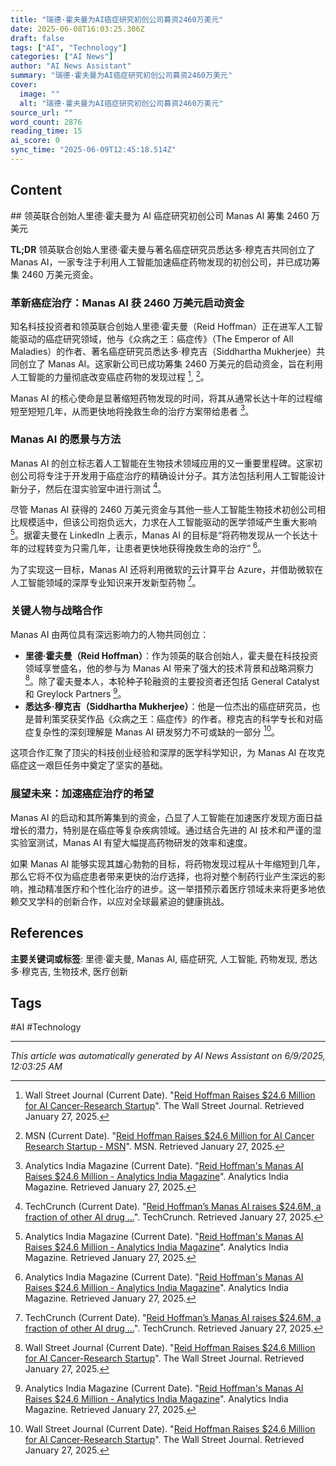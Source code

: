 ```yaml
---
title: "瑞德·霍夫曼为AI癌症研究初创公司募资2460万美元"
date: 2025-06-08T16:03:25.306Z
draft: false
tags: ["AI", "Technology"]
categories: ["AI News"]
author: "AI News Assistant"
summary: "瑞德·霍夫曼为AI癌症研究初创公司募资2460万美元"
cover:
  image: ""
  alt: "瑞德·霍夫曼为AI癌症研究初创公司募资2460万美元"
source_url: ""
word_count: 2876
reading_time: 15
ai_score: 0
sync_time: "2025-06-09T12:45:18.514Z"
---
```


## Content

<article>
## 领英联合创始人里德·霍夫曼为 AI 癌症研究初创公司 Manas AI 筹集 2460 万美元

**TL;DR** 领英联合创始人里德·霍夫曼与著名癌症研究员悉达多·穆克吉共同创立了 Manas AI，一家专注于利用人工智能加速癌症药物发现的初创公司，并已成功筹集 2460 万美元资金。

### 革新癌症治疗：Manas AI 获 2460 万美元启动资金

知名科技投资者和领英联合创始人里德·霍夫曼（Reid Hoffman）正在进军人工智能驱动的癌症研究领域，他与《众病之王：癌症传》（The Emperor of All Maladies）的作者、著名癌症研究员悉达多·穆克吉（Siddhartha Mukherjee）共同创立了 Manas AI。这家新公司已成功筹集 2460 万美元的启动资金，旨在利用人工智能的力量彻底改变癌症药物的发现过程 [^1], [^2]。

Manas AI 的核心使命是显著缩短药物发现的时间，将其从通常长达十年的过程缩短至短短几年，从而更快地将挽救生命的治疗方案带给患者 [^3]。

### Manas AI 的愿景与方法

Manas AI 的创立标志着人工智能在生物技术领域应用的又一重要里程碑。这家初创公司将专注于开发用于癌症治疗的精确设计分子。其方法包括利用人工智能设计新分子，然后在湿实验室中进行测试 [^4]。

尽管 Manas AI 获得的 2460 万美元资金与其他一些人工智能生物技术初创公司相比规模适中，但该公司抱负远大，力求在人工智能驱动的医学领域产生重大影响 [^3]。据霍夫曼在 LinkedIn 上表示，Manas AI 的目标是“将药物发现从一个长达十年的过程转变为只需几年，让患者更快地获得挽救生命的治疗” [^3]。

为了实现这一目标，Manas AI 还将利用微软的云计算平台 Azure，并借助微软在人工智能领域的深厚专业知识来开发新型药物 [^4]。

### 关键人物与战略合作

Manas AI 由两位具有深远影响力的人物共同创立：

*   **里德·霍夫曼（Reid Hoffman）**：作为领英的联合创始人，霍夫曼在科技投资领域享誉盛名，他的参与为 Manas AI 带来了强大的技术背景和战略洞察力 [^1]。除了霍夫曼本人，本轮种子轮融资的主要投资者还包括 General Catalyst 和 Greylock Partners [^3]。
*   **悉达多·穆克吉（Siddhartha Mukherjee）**：他是一位杰出的癌症研究员，也是普利策奖获奖作品《众病之王：癌症传》的作者。穆克吉的科学专长和对癌症复杂性的深刻理解是 Manas AI 研发努力不可或缺的一部分 [^1]。

这项合作汇聚了顶尖的科技创业经验和深厚的医学科学知识，为 Manas AI 在攻克癌症这一艰巨任务中奠定了坚实的基础。

### 展望未来：加速癌症治疗的希望

Manas AI 的启动和其所筹集到的资金，凸显了人工智能在加速医疗发现方面日益增长的潜力，特别是在癌症等复杂疾病领域。通过结合先进的 AI 技术和严谨的湿实验室测试，Manas AI 有望大幅提高药物研发的效率和速度。

如果 Manas AI 能够实现其雄心勃勃的目标，将药物发现过程从十年缩短到几年，那么它将不仅为癌症患者带来更快的治疗选择，也将对整个制药行业产生深远的影响，推动精准医疗和个性化治疗的进步。这一举措预示着医疗领域未来将更多地依赖交叉学科的创新合作，以应对全球最紧迫的健康挑战。

## References

[^1]: Wall Street Journal (Current Date). "[Reid Hoffman Raises $24.6 Million for AI Cancer-Research Startup](https://www.wsj.com/tech/ai/manas-ai-drug-discovery-reid-hoffman-93a6c023)". The Wall Street Journal. Retrieved January 27, 2025.
[^2]: MSN (Current Date). "[Reid Hoffman Raises $24.6 Million for AI Cancer Research Startup - MSN](https://www.msn.com/en-us/money/technology/reid-hoffman-raises-246-million-for-ai-cancer-research-startup/ar-AA1xW0Q3)". MSN. Retrieved January 27, 2025.
[^3]: Analytics India Magazine (Current Date). "[Reid Hoffman's Manas AI Raises $24.6 Million - Analytics India Magazine](https://analyticsindiamag.com/ai-news-updates/reid-hoffmans-manas-ai-raises-24-6-million/)". Analytics India Magazine. Retrieved January 27, 2025.
[^4]: TechCrunch (Current Date). "[Reid Hoffman’s Manas AI raises $24.6M, a fraction of other AI drug ...](https://techcrunch.com/2025/01/27/reid-hoffmans-manas-ai-raises-24-6m-a-fraction-of-other-ai-drug-discovery-startups/)". TechCrunch. Retrieved January 27, 2025.
[^5]: Axios (Current Date). "[Reid Hoffman-led Manas AI nabs $25M for cancer drug discovery](https://www.axios.com/pro/health-tech-deals/2025/01/27/reid-hoffman-led-manas-ai-nabs-25m-for-cancer-drug-discovery)". Axios. Retrieved January 27, 2025.
</article>

**主要关键词或标签**: 里德·霍夫曼, Manas AI, 癌症研究, 人工智能, 药物发现, 悉达多·穆克吉, 生物技术, 医疗创新

## Tags

#AI #Technology

---

*This article was automatically generated by AI News Assistant on 6/9/2025, 12:03:25 AM*

